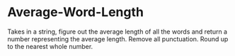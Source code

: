 # Average-Word-Length
Takes in a string, figure out the average length of all the words and return a number representing the average length. Remove all punctuation. Round up to the nearest whole number.
